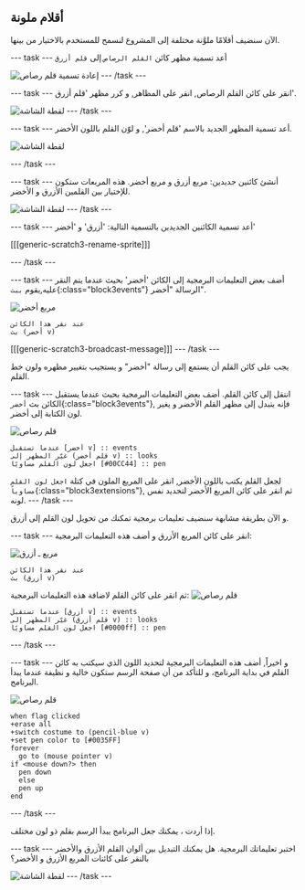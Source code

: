 ## أقلام ملونة

الآن سنضيف أقلامًا ملوَّنة مختلفة إلى المشروع لنسمح للمستخدم بالاختيار من بينها.

\--- task \--- أعد تسمية مظهر كائن `القلم الرصاص` إلى `قلم أزرق`

![إعادة تسمية قلم رصاص](images/rename-pencil.png) \--- /task \---

\--- task \--- انقر على كائن القلم الرصاص, انقر على المظاهر, و كرر مظهر 'قلم أزرق'.

![لقطة الشاشة](images/paint-blue-duplicate.png) \--- /task \---

\--- task \--- أعد تسمية المظهر الجديد بالاسم 'قلم أخضر', و لوّن القلم باللون الأخضر.

![لقطة الشاشة](images/paint-pencil-green.png)

\--- /task \---

\--- task \--- أنشئ كائنين جديدين: مربع أزرق و مربع أخضر. هذه المربعات ستكون للإختيار بين القلمين الأزرق و الأخضر.

![لقطة الشاشة](images/paint-selectors.png) \--- /task \---

\--- task \--- أعد تسمية الكائنين الجديدين بالتسمية التالية: 'أزرق' و 'أخضر'

[[[generic-scratch3-rename-sprite]]]

\--- /task \---

\--- task \--- أضف بعض التعليمات البرمجية إلى الكائن 'أخضر' بحيث عندما يتم النقر عليه,يقوم `ببث`{:class="block3events"} الرسالة "أخضر".

![مربع أخضر](images/green_square.png)

```blocks3
عند نقر هذا الكائن
بث (أخضر v)
```

[[[generic-scratch3-broadcast-message]]] \--- /task \---

يجب على كائن القلم أن يستمع إلى رسالة "أخضر" و يستجيب بتغيير مظهره ولون خط القلم.

\--- task \--- انتقل إلى كائن القلم. أضف بعض التعليمات البرمجية بحيث عندما يستقبل الكائن بث `أخضر`{:class="block3events"}, فإنه يتبدل إلى مظهر القلم الأخضر و يغير لون الكتابة إلى أخضر.

![قلم رصاص](images/pencil.png)

```blocks3
عندما تستقبل [أخضر v] :: events
غيّر المظهر إلى (قلم أخضر v) :: looks
اجعل لون القلم مساويًا [#00CC44] :: pen
```

لجعل القلم يكتب باللون الأخضر, انقر على المربع الملون في كتلة `اجعل لون القلم مساوياً`{:class="block3extensions"}, ثم انقر على كائن المربع الأخضر لتحديد نفس لونه. \--- /task \---

و الآن بطريقة مشابهة سنضيف تعليمات برمجية تمكنك من تحويل لون القلم إلى أزرق.

\--- task \--- انقر على كائن المربع الأزرق و أضف هذه التعليمات البرمجية:

![مربع ـ أزرق](images/blue_square.png)

```blocks3
عند نقر هذا الكائن
بث (أزرق v)
```

ثم انقر على كائن القلم لاضافة هذه التعليمات البرمجية: ![قلم رصاص](images/pencil.png)

```blocks3
عندما تستقبل [أزرق v] :: events
غيّر المظهر إلى (قلم أزرق v) :: looks
اجعل لون القلم مساويًا [#0000ff] :: pen
```

\--- /task \---

\--- task \--- و اخيراً, أضف هذه التعليمات البرمجية لتحديد اللون الذي سيكتب به كائن القلم في بداية البرنامج، و للتأكد من أن صفحة الرسم ستكون خالية و نظيفة عندما يبدأ البرنامج.

![قلم رصاص](images/pencil.png)

```blocks3
when flag clicked
+erase all
+switch costume to (pencil-blue v)
+set pen color to [#0035FF]
forever
  go to (mouse pointer v)
if <mouse down?> then
  pen down
  else
  pen up
end
```

\--- /task \---

إذا أردت ، يمكنك جعل البرنامج يبدأ الرسم بقلم ذو لون مختلف.

\--- task \--- اختبر تعليماتك البرمجية. هل يمكنك التبديل بين ألوان القلم الأزرق والأخضر بالنقر على كائنات المربع الأزرق و الأخضر؟

![لقطة الشاشة](images/paint-pens-test.png) \--- /task \---